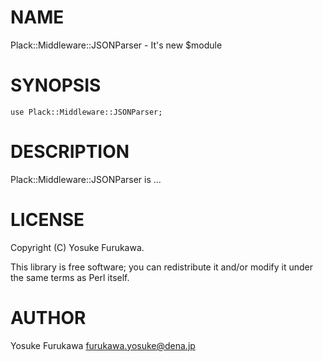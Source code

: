 # NAME

Plack::Middleware::JSONParser - It's new $module

# SYNOPSIS

    use Plack::Middleware::JSONParser;

# DESCRIPTION

Plack::Middleware::JSONParser is ...

# LICENSE

Copyright (C) Yosuke Furukawa.

This library is free software; you can redistribute it and/or modify
it under the same terms as Perl itself.

# AUTHOR

Yosuke Furukawa <furukawa.yosuke@dena.jp>
